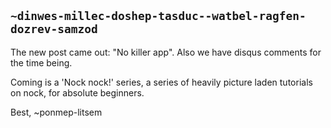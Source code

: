 ## `~dinwes-millec-doshep-tasduc--watbel-ragfen-dozrev-samzod`
The new post came out: "No killer app".
Also we have disqus comments for the time being.

Coming is a 'Nock nock!' series, a series of heavily picture laden 
tutorials on nock, for absolute beginners.

Best, 
~ponmep-litsem